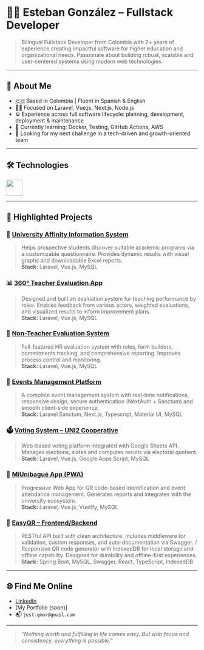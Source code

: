 # 🧑‍💻 Esteban González – Fullstack Developer

> Bilingual Fullstack Developer from Colombia with 2+ years of experience creating impactful software for higher education and organizational needs. Passionate about building robust, scalable and user-centered systems using modern web technologies.

---

## 🧠 About Me

- 🇨🇴 Based in Colombia | Fluent in Spanish & English  
- 👨‍💻 Focused on Laravel, Vue.js, Next.js, Node.js  
- ⚙️ Experience across full software lifecycle: planning, development, deployment & maintenance  
- 🌱 Currently learning: Docker, Testing, GitHub Actions, AWS  
- 🎯 Looking for my next challenge in a tech-driven and growth-oriented team

---

## 🛠 Technologies

<div align="left">
  <img src="https://skillicons.dev/icons?i=laravel,vue,nextjs,nodejs,react,ts,js,mysql,postgres,docker,linux,postman,spring" height="42" />
</div>

---

## 🚀 Highlighted Projects

### 🎯 [University Affinity Information System](https://orientacionvocacional.unibague.edu.co/)
> Helps prospective students discover suitable academic programs via a customizable questionnaire. Provides dynamic results with visual graphs and downloadable Excel reports.  
**Stack:** Laravel, Vue.js, MySQL

### 📊 [360° Teacher Evaluation App](https://aletheia.unibague.edu.co/)
> Designed and built an evaluation system for teaching performance by roles. Enables feedback from various actors, weighted evaluations, and visualized results to inform improvement plans.  
**Stack:** Laravel, Vue.js, MySQL

### 👥 [Non-Teacher Evaluation System](https://eda.unibague.edu.co/)
> Full-featured HR evaluation system with roles, form builders, commitments tracking, and comprehensive reporting. Improves process control and monitoring.  
**Stack:** Laravel, Vue.js, MySQL

### 📅 [Events Management Platform](https://eventos.unibague.edu.co/)
> A complete event management system with real-time notifications, responsive design, secure authentication (NextAuth + Sanctum) and smooth client-side experience.  
**Stack:** Laravel Sanctum, Next.js, Typescript, Material UI, MySQL

### 🗳️ [Voting System – UNI2 Cooperative](https://uni2.unibague.edu.co)
> Web-based voting platform integrated with Google Sheets API. Manages elections, slates and computes results via electoral quotient.  
**Stack:** Laravel, Vue.js, Google Apps Script, MySQL

### 📱 [MiUnibagué App (PWA)](https://mi.unibague.edu.co)
> Progressive Web App for QR code-based identification and event attendance management. Generates reports and integrates with the university ecosystem.  
**Stack:** Laravel, Vue.js, Vuetify, MySQL

### 🔐 [EasyQR – Frontend/Backend](https://easy-qr-app.vercel.app)
> RESTful API built with clean architecture. Includes middleware for validation, custom responses, and auto-documentation via Swagger. / Responsive QR code generator with IndexedDB for local storage and offline capability. Designed for durability and offline-first experiences.
**Stack:** Spring Boot, MySQL, Swagger, React, TypeScript, IndexedDB


---

## 🌐 Find Me Online

- [LinkedIn](https://www.linkedin.com/in/jestebangonzalez/)  
- [My Portfolio (soon)]
- 📬 `jest.gmor@gmail.com`

---

> _“Nothing worth and fulfilling in life comes easy. But with focus and consistency, everything is possible.”_
